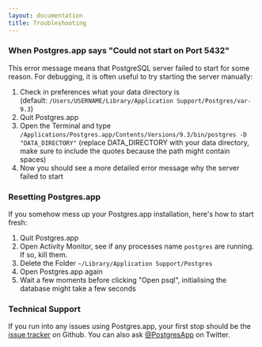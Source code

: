 ```yaml
---
layout: documentation
title: Troubleshooting
---
```


### When Postgres.app says "Could not start on Port 5432"

This error message means that PostgreSQL server failed to start for some reason.
For debugging, it is often useful to try starting the server manually:

1. Check in preferences what your data directory is<br>(default: `/Users/USERNAME/Library/Application Support/Postgres/var-9.3`)
2. Quit Postgres.app
3. Open the Terminal and type `/Applications/Postgres.app/Contents/Versions/9.3/bin/postgres -D "DATA_DIRECTORY"` (replace DATA_DIRECTORY with your data directory, make sure to include the quotes because the path might contain spaces)
4. Now you should see a more detailed error message why the server failed to start

### Resetting Postgres.app

If you somehow mess up your Postgres.app installation, here's how to start fresh:

1. Quit Postgres.app
2. Open Activity Monitor, see if any processes name `postgres` are running. If so, kill them.
3. Delete the Folder `~/Library/Application Support/Postgres`
4. Open Postgres.app again
5. Wait a few moments before clicking "Open psql", initialising the database might take a few seconds

### Technical Support

If you run into any issues using Postgres.app, your first stop should be the [issue tracker](https://github.com/postgresapp/postgresapp/issues) on Github.
You can also ask [@PostgresApp](https://twitter.com/PostgresApp) on Twitter.
